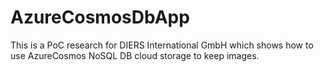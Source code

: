 # AzureCosmosDbApp
This is a PoC research for DIERS International GmbH which shows how to use AzureCosmos NoSQL DB cloud storage to keep images.
